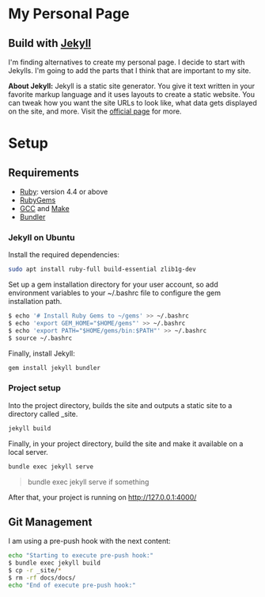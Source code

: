 # My Personal Page

## Build with [Jekyll](https://jekyllrb.com/)

I'm finding alternatives to create my personal page. I decide to start with Jekylls. I'm going to add the parts that I think that are important to my site.

**About Jekyll:** Jekyll is a static site generator. You give it text written in your favorite markup language and it uses layouts to create a static website. You can tweak how you want the site URLs to look like, what data gets displayed on the site, and more. Visit the [official page](https://jekyllrb.com/) for more.

# Setup

## Requirements
- [Ruby](https://www.ruby-lang.org/en/documentation/installation/): version 4.4 or above
- [RubyGems](https://rubygems.org/pages/download)
- [GCC](https://gcc.gnu.org/install/) and [Make](https://www.gnu.org/software/make/)
- [Bundler](https://rubygems.org/gems/bundler)

### Jekyll on Ubuntu
Install the required dependencies:
```bash
sudo apt install ruby-full build-essential zlib1g-dev
```

Set up a gem installation directory for your user account, so add environment variables to your ~/.bashrc file to configure the gem installation path.
```bash
$ echo '# Install Ruby Gems to ~/gems' >> ~/.bashrc
$ echo 'export GEM_HOME="$HOME/gems"' >> ~/.bashrc
$ echo 'export PATH="$HOME/gems/bin:$PATH"' >> ~/.bashrc
$ source ~/.bashrc
```

Finally, install Jekyll:
```bash
gem install jekyll bundler
```


### Project setup
Into the project directory, builds the site and outputs a static site to a directory called \_site.
```bash
jekyll build
```

Finally, in your project directory, build the site and make it available on a local server.
```bash
bundle exec jekyll serve
```
> bundle exec jekyll serve if something

After that, your project is running on http://127.0.0.1:4000/

## Git Management

I am using a pre-push hook with the next content:

```bash
echo "Starting to execute pre-push hook:"
$ bundle exec jekyll build
$ cp -r _site/*
$ rm -rf docs/docs/
echo "End of execute pre-push hook:"
```
